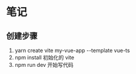 <!--
 * @Author: your name
 * @Date: 2022-02-15 18:53:47
 * @LastEditTime: 2022-02-15 18:59:28
 * @LastEditors: Please set LastEditors
 * @Description: 打开koroFileHeader查看配置 进行设置: https://github.com/OBKoro1/koro1FileHeader/wiki/%E9%85%8D%E7%BD%AE
 * @FilePath: \lachart\README.md
-->

# 笔记

## 创建步骤

1. yarn create vite my-vue-app --template vue-ts
2. npm install 初始化的 vite
3. npm run dev 开始写代码
